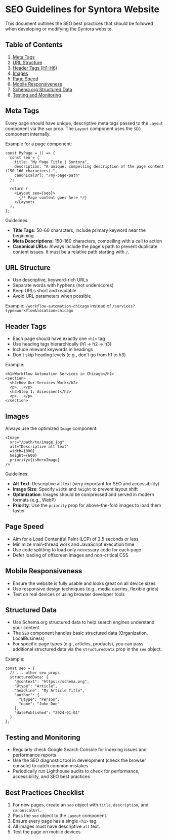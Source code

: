# SEO Guidelines for Syntora Website

This document outlines the SEO best practices that should be followed when developing or modifying the Syntora website.

## Table of Contents

1. [Meta Tags](#meta-tags)
2. [URL Structure](#url-structure)
3. [Header Tags (H1-H6)](#header-tags)
4. [Images](#images)
5. [Page Speed](#page-speed)
6. [Mobile Responsiveness](#mobile-responsiveness)
7. [Schema.org Structured Data](#structured-data)
8. [Testing and Monitoring](#testing-and-monitoring)

## Meta Tags

Every page should have unique, descriptive meta tags passed to the `Layout` component via the `seo` prop. The `Layout` component uses the `SEO` component internally.

Example for a page component:
```tsx
const MyPage = () => {
  const seo = {
    title: "My Page Title | Syntora",
    description: "A unique, compelling description of the page content (150-160 characters).",
    canonicalUrl: "/my-page-path"
  };

  return (
    <Layout seo={seo}>
      {/* Page content goes here */}
    </Layout>
  );
};
```

Guidelines:
- **Title Tags**: 50-60 characters, include primary keyword near the beginning
- **Meta Descriptions**: 150-160 characters, compelling with a call to action
- **Canonical URLs**: Always include the page's path to prevent duplicate content issues. It must be a relative path starting with `/`.

## URL Structure

- Use descriptive, keyword-rich URLs
- Separate words with hyphens (not underscores)
- Keep URLs short and readable
- Avoid URL parameters when possible

Example: `/workflow-automation-chicago` instead of `/services?type=workflow&location=chicago`

## Header Tags

- Each page should have exactly one `<h1>` tag
- Use heading tags hierarchically (h1 → h2 → h3)
- Include relevant keywords in headings
- Don't skip heading levels (e.g., don't go from h1 to h3)

Example:
```tsx
<h1>Workflow Automation Services in Chicago</h1>
<section>
  <h2>How Our Services Work</h2>
  <p>...</p>
  <h3>Step 1: Assessment</h3>
  <p>...</p>
</section>
```

## Images

Always use the optimized `Image` component:

```tsx
<Image 
  src="/path/to/image.jpg" 
  alt="Descriptive alt text" 
  width={800} 
  height={600} 
  priority={isHeroImage} 
/>
```

Guidelines:
- **Alt Text**: Descriptive alt text (very important for SEO and accessibility)
- **Image Size**: Specify `width` and `height` to prevent layout shift
- **Optimization**: Images should be compressed and served in modern formats (e.g., WebP)
- **Priority**: Use the `priority` prop for above-the-fold images to load them faster

## Page Speed

- Aim for a Load Contentful Paint (LCP) of 2.5 seconds or less
- Minimize main-thread work and JavaScript execution time
- Use code splitting to load only necessary code for each page
- Defer loading of offscreen images and non-critical CSS

## Mobile Responsiveness

- Ensure the website is fully usable and looks great on all device sizes
- Use responsive design techniques (e.g., media queries, flexible grids)
- Test on real devices or using browser developer tools

## Structured Data

- Use Schema.org structured data to help search engines understand your content
- The `SEO` component handles basic structured data (Organization, LocalBusiness)
- For specific page types (e.g., articles, products), you can pass additional structured data via the `structuredData` prop in the `seo` object.

Example:
```tsx
const seo = {
  // ... other seo props
  structuredData: {
    "@context": "https://schema.org",
    "@type": "Article",
    "headline": "My Article Title",
    "author": {
      "@type": "Person",
      "name": "John Doe"
    },
    "datePublished": "2024-01-01"
  }
};
```

## Testing and Monitoring

- Regularly check Google Search Console for indexing issues and performance reports
- Use the SEO diagnostic tool in development (check the browser console) to catch common mistakes
- Periodically run Lighthouse audits to check for performance, accessibility, and SEO best practices

## Best Practices Checklist

1. For new pages, create an `seo` object with `title`, `description`, and `canonicalUrl`.
2. Pass the `seo` object to the `Layout` component.
3. Ensure every page has a single `<h1>` tag.
4. All images must have descriptive `alt` text.
5. Test the page on mobile devices. 
